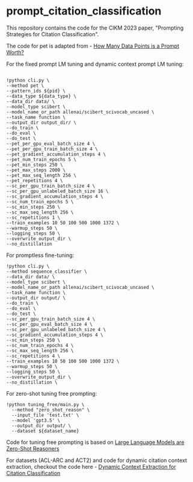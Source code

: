 # prompt_citation_classification

This repository contains the code for the CIKM 2023 paper, "Prompting Strategies for Citation Classification".

The code for pet is adapted from - [How Many Data Points is a Prompt Worth?](https://github.com/TevenLeScao/pet)

For the fixed prompt LM tuning and dynamic context prompt LM tuning:

```

!python cli.py \
--method pet \
--pattern_ids ${pid} \
--data_type ${data_type} \
--data_dir data/ \
--model_type scibert \
--model_name_or_path allenai/scibert_scivocab_uncased \
--task_name function \
--output_dir output_dir/ \
--do_train \
--do_eval \
--do_test \
--pet_per_gpu_eval_batch_size 4 \
--pet_per_gpu_train_batch_size 4 \
--pet_gradient_accumulation_steps 4 \
--pet_num_train_epochs 5 \
--pet_min_steps 250 \
--pet_max_steps 2000 \
--pet_max_seq_length 256 \
--pet_repetitions 4 \
--sc_per_gpu_train_batch_size 4 \
--sc_per_gpu_unlabeled_batch_size 16 \
--sc_gradient_accumulation_steps 4 \
--sc_num_train_epochs 5 \
--sc_min_steps 250 \
--sc_max_seq_length 256 \
--sc_repetitions 1 \
--train_examples 10 50 100 500 1000 1372 \
--warmup_steps 50 \
--logging_steps 50 \
--overwrite_output_dir \
--no_distillation

```

For promptless fine-tuning:

```
!python cli.py \
--method sequence_classifier \
--data_dir data/ \
--model_type scibert \
--model_name_or_path allenai/scibert_scivocab_uncased \
--task_name function \
--output_dir output/ \
--do_train \
--do_eval \
--do_test \
--sc_per_gpu_train_batch_size 4 \
--sc_per_gpu_eval_batch_size 4 \
--sc_per_gpu_unlabeled_batch_size 4 \
--sc_gradient_accumulation_steps 4 \
--sc_min_steps 250 \
--sc_num_train_epochs 4 \
--sc_max_seq_length 256 \
--sc_repetitions 4 \
--train_examples 10 50 100 500 1000 1372 \
--warmup_steps 50 \
--logging_steps 50 \
--overwrite_output_dir \
--no_distillation \
```

For zero-shot tuning free prompting:

```
!python tuning_free/main.py \
  --method "zero_shot_reason" \
  --input_file 'test.txt' \
  --model 'gpt3.5' \
  --output_dir output/ \
  --dataset ${dataset_name}
```
Code for tuning free prompting is based on [Large Language Models are Zero-Shot Reasoners](https://github.com/kojima-takeshi188/zero_shot_cot)

For datasets (ACL-ARC and ACT2) and code for dynamic citation context extraction, checkout the code here - [Dynamic Context Extraction for Citation Classification](https://github.com/oacore/dynamic_citation_context)
